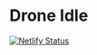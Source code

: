 # Drone Idle


 
[![Netlify Status](https://api.netlify.com/api/v1/badges/6b007463-3d42-4297-baab-da83335eb0b6/deploy-status)](https://app.netlify.com/sites/droneidle/deploys)
